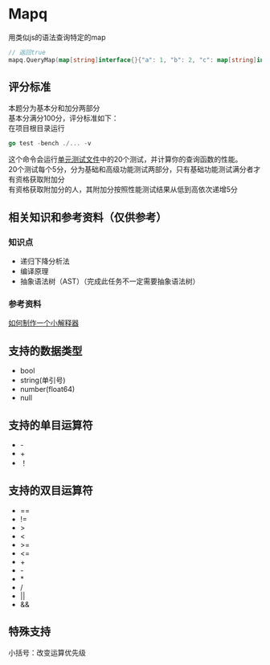 # Mapq

用类似js的语法查询特定的map


```go
// 返回true
mapq.QueryMap(map[string]interface{}{"a": 1, "b": 2, "c": map[string]interface{}{"d": 3}}, "a == 1 && b == 2 && c.d*(a+b) == 9")
```

## 评分标准
本题分为基本分和加分两部分  
基本分满分100分，评分标准如下：  
在项目根目录运行
```go
go test -bench ./... -v
```
这个命令会运行[单元测试文件](querymap_test.go)中的20个测试，并计算你的查询函数的性能。  
20个测试每个5分，分为基础和高级功能测试两部分，只有基础功能测试满分者才有资格获取附加分  
有资格获取附加分的人，其附加分按照性能测试结果从低到高依次递增5分  

## 相关知识和参考资料（仅供参考）

### 知识点
- 递归下降分析法
- 编译原理
- 抽象语法树（AST）（完成此任务不一定需要抽象语法树）


### 参考资料
[如何制作一个小解释器](https://ruslanspivak.com/lsbasi-part1/)

## 支持的数据类型

- bool
- string(单引号)
- number(float64)
- null

## 支持的单目运算符

- \-
- \+
- ！

## 支持的双目运算符

- ==
- !=
- \>
- <
- \>=
- <=
- \+
- \-
- \*
- /
- ||
- &&

## 特殊支持

小括号：改变运算优先级
